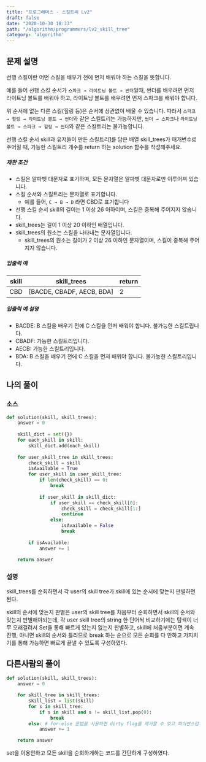 ```yaml
---
title: "프로그래머스 - 스킬트리 Lv2"
draft: false
date: "2020-10-30 18:33"
path: "/algorithm/programmers/lv2_skill_tree"
category: 'algorithm'
---
```


## 문제 설명

선행 스킬이란 어떤 스킬을 배우기 전에 먼저 배워야 하는 스킬을 뜻합니다.

예를 들어 선행 스킬 순서가 `스파크 → 라이트닝 볼트 → 썬더`일때, 썬더를 배우려면 먼저 라이트닝 볼트를 배워야 하고, 라이트닝 볼트를 배우려면 먼저 스파크를 배워야 합니다.

위 순서에 없는 다른 스킬(힐링 등)은 순서에 상관없이 배울 수 있습니다. 따라서 `스파크 → 힐링 → 라이트닝 볼트 → 썬더`와 같은 스킬트리는 가능하지만, `썬더 → 스파크`나 `라이트닝 볼트 → 스파크 → 힐링 → 썬더`와 같은 스킬트리는 불가능합니다.

선행 스킬 순서 skill과 유저들이 만든 스킬트리[1](https://school.programmers.co.kr/courses/10683/lessons/68169#fn1)를 담은 배열 skill_trees가 매개변수로 주어질 때, 가능한 스킬트리 개수를 return 하는 solution 함수를 작성해주세요.

##### 제한 조건

- 스킬은 알파벳 대문자로 표기하며, 모든 문자열은 알파벳 대문자로만 이루어져 있습니다.
- 스킬 순서와 스킬트리는 문자열로 표기합니다.
  - 예를 들어, `C → B → D` 라면 CBD로 표기합니다
- 선행 스킬 순서 skill의 길이는 1 이상 26 이하이며, 스킬은 중복해 주어지지 않습니다.
- skill_trees는 길이 1 이상 20 이하인 배열입니다.
- skill_trees의 원소는 스킬을 나타내는 문자열입니다.
  - skill_trees의 원소는 길이가 2 이상 26 이하인 문자열이며, 스킬이 중복해 주어지지 않습니다.

##### 입출력 예

| skill | skill_trees               | return |
| ----- | ------------------------- | ------ |
| CBD   | [BACDE, CBADF, AECB, BDA] | 2      |

##### 입출력 예 설명

- BACDE: B 스킬을 배우기 전에 C 스킬을 먼저 배워야 합니다. 불가능한 스킬트립니다.
- CBADF: 가능한 스킬트리입니다.
- AECB: 가능한 스킬트리입니다.
- BDA: B 스킬을 배우기 전에 C 스킬을 먼저 배워야 합니다. 불가능한 스킬트리입니다.



## 나의 풀이

### 소스

```python
def solution(skill, skill_trees):
    answer = 0
    
    skill_dict = set({})
    for each_skill in skill:
        skill_dict.add(each_skill)
    
    for user_skill_tree in skill_trees:
        check_skill = skill
        isAvailable = True
        for user_skill in user_skill_tree:
            if len(check_skill) == 0:
                break
                
            if user_skill in skill_dict:
                if user_skill == check_skill[0]:
                    check_skill = check_skill[1:]
                    continue
                else:
                    isAvailable = False
                    break
        
        if isAvailable:
            answer += 1
            
    return answer
```



### 설명

skill_trees를 순회하면서 각 user의 skill tree가 skill에 있는 순서에 맞는지 판별하면 된다.

skill의 순서에 맞는지 판별은 user의 skill tree를 처음부터 순회하면서 skill의 순서와 맞는지 판별해야되는데,
각 user skill tree의 string 한 단어씩 비교하기에는 탐색이 너무 오래걸려서 Set을 통해 빠르게 있는지 없는지 판별하고, skill에 처음부분이면 계속 진행, 아니면 skill의 순서와 틀리므로 break 하는 순으로 모든 순회를 다 안하고 가지치기를 통해 가능하면 빠르게 끝낼 수 있도록 구성하였다.



## 다른사람의 풀이

```python
def solution(skill, skill_trees):
    answer = 0

    for skill_tree in skill_trees:
        skill_list = list(skill)
        for s in skill_tree:
            if s in skill and s != skill_list.pop(0):
                break
        else: # for-else 문법을 사용하면 dirty flag를 제거할 수 있고 파이썬스럽게 푼 느낌이 든다.
            answer += 1

    return answer
```

set을 이용안하고 모든 skill을 순회하게하는 코드를 간단하게 구성하였다.